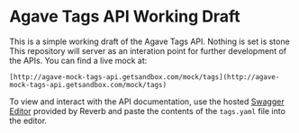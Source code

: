# Agave Tags API Working Draft

This is a simple working draft of the Agave Tags API. Nothing is set is stone
This repository will server as an interation point for further development of the
APIs. You can find a live mock at:

    [http://agave-mock-tags-api.getsandbox.com/mock/tags](http://agave-mock-tags-api.getsandbox.com/mock/tags)  

To view and interact with the API documentation, use the hosted [Swagger Editor](http://editor.swagger.io/#/) provided by Reverb and paste the contents of the `tags.yaml` file into the editor.
